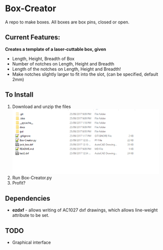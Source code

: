 # Box-Creator
A repo to make boxes. All boxes are box pins, closed or open.


## Current Features:
**Creates a template of a laser-cuttable box, given**
- Length, Height, Breadth of Box
- Number of notches on Length, Height and Breadth
- Length of the notches on Length, Height and Breadth!
- Make notches slightly larger to fit into the slot, (can be specified, default 2mm)

## To Install
1. Download and unzip the files
![Folder image](/docs/images/image1.png)
2. Run Box-Creator.py
3. Profit?

## Dependencies
- **ezdxf** - allows writing of AC1027 dxf drawings, which allows line-weight attribute to be set.


## TODO
* Graphical interface
